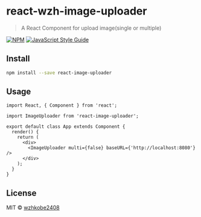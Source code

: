 # react-wzh-image-uploader

> A React Component for upload image(single or multiple)

[![NPM](https://img.shields.io/npm/v/react-image-uploader.svg)](https://www.npmjs.com/package/react-image-uploader) [![JavaScript Style Guide](https://img.shields.io/badge/code_style-standard-brightgreen.svg)](https://standardjs.com)

## Install

```bash
npm install --save react-image-uploader
```

## Usage

```tsx
import React, { Component } from 'react';

import ImageUploader from 'react-image-uploader';

export default class App extends Component {
  render() {
    return (
      <div>
        <ImageUploader multi={false} baseURL={'http://localhost:8080'} />
      </div>
    );
  }
}
```

## License

MIT © [wzhkobe2408](https://github.com/wzhkobe2408)
